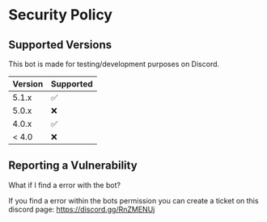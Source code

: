 # Security Policy

## Supported Versions

This bot is made for testing/development purposes on Discord.

| Version | Supported          |
| ------- | ------------------ |
| 5.1.x   | :white_check_mark: |
| 5.0.x   | :x:                |
| 4.0.x   | :white_check_mark: |
| < 4.0   | :x:                |

## Reporting a Vulnerability

What if I find a error with the bot?

If you find a error within the bots permission you can create a ticket on this discord page:
https://discord.gg/RnZMENUj
